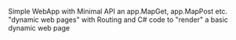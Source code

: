 Simple WebApp with Minimal API an app.MapGet, app.MapPost etc.
"dynamic web pages" with Routing and C# code to "render" a basic dynamic web page
